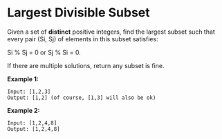 # Largest Divisible Subset

Given a set of **distinct** positive integers, find the largest subset such that every pair (Si, Sj) of elements in this subset satisfies:

Si % Sj = 0 or Sj % Si = 0.

If there are multiple solutions, return any subset is fine.

**Example 1:**

```pseudo
Input: [1,2,3]
Output: [1,2] (of course, [1,3] will also be ok)
```

**Example 2:**

```pseudo
Input: [1,2,4,8]
Output: [1,2,4,8]
```
